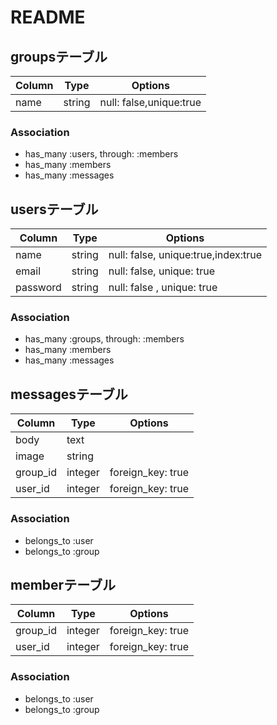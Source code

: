 # README

## groupsテーブル

|Column|Type|Options|
|------|----|-------|
|name|string|null: false,unique:true|

### Association
- has_many :users, through: :members
- has_many :members
- has_many :messages


## usersテーブル

|Column|Type|Options|
|------|----|-------|
|name|string|null: false, unique:true,index:true|
|email|string|null: false, unique: true|
|password|string|null: false , unique: true|

### Association
- has_many :groups, through: :members
- has_many :members
- has_many :messages



## messagesテーブル

|Column|Type|Options|
|------|----|-------|
|body|text||
|image|string||
|group_id|integer|foreign_key: true|
|user_id|integer|foreign_key: true|

### Association
- belongs_to :user
- belongs_to :group


## memberテーブル

|Column|Type|Options|
|------|----|-------|
|group_id|integer|foreign_key: true|
|user_id|integer|foreign_key: true|

### Association
- belongs_to :user
- belongs_to :group